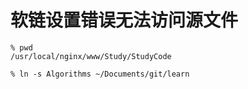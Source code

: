 # 软链设置错误无法访问源文件

```
% pwd
/usr/local/nginx/www/Study/StudyCode

% ln -s Algorithms ~/Documents/git/learn


```

